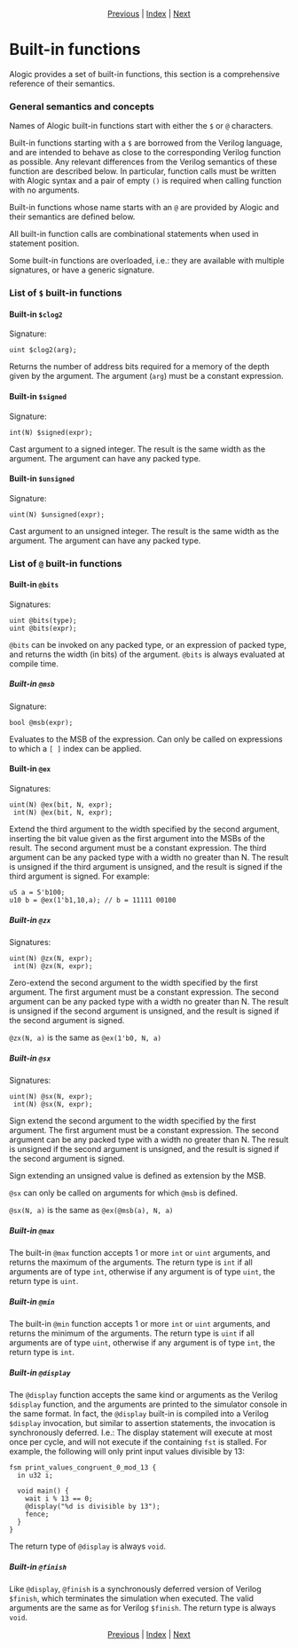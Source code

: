<p align="center">
<a href="assert.md">Previous</a> |
<a href="index.md">Index</a> |
<a href="gen.md">Next</a>
</p>

# Built-in functions

Alogic provides a set of built-in functions, this section is a comprehensive
reference of their semantics.

### General semantics and concepts

Names of Alogic built-in functions start with either the `$` or `@` characters.

Built-in functions starting with a `$` are borrowed from the Verilog language,
and are intended to behave as close to the corresponding Verilog function as
possible. Any relevant differences from the Verilog semantics of these function
are described below. In particular, function calls must be written with Alogic
syntax and a pair of empty `()` is required when calling function with no
arguments.

Built-in functions whose name starts with an `@` are provided by Alogic and
their semantics are defined below.

All built-in function calls are combinational statements when used in statement
position.

Some built-in functions are overloaded, i.e.: they are available with multiple
signatures, or have a generic signature.

### List of `$` built-in functions

#### Built-in `$clog2`

Signature:

```
uint $clog2(arg);
```

Returns the number of address bits required for a memory of the depth given by
the argument. The argument (`arg`) must be a constant expression.

#### Built-in `$signed`

Signature:

```
int(N) $signed(expr);
```

Cast argument to a signed integer. The result is the same width as the argument.
The argument can have any packed type.

#### Built-in `$unsigned`

Signature:

```
uint(N) $unsigned(expr);
```

Cast argument to an unsigned integer. The result is the same width as the
argument. The argument can have any packed type.

### List of `@` built-in functions

#### Built-in `@bits`

Signatures:

```
uint @bits(type);
uint @bits(expr);
```

`@bits` can be invoked on any packed type, or an expression of packed type, and
returns the width (in bits) of the argument. `@bits` is always evaluated at
compile time.

##### Built-in `@msb`

Signature:

```
bool @msb(expr);
```

Evaluates to the MSB of the expression. Can only be called on expressions to
which a `[ ]` index can be applied.

#### Built-in `@ex`

Signatures:

```
uint(N) @ex(bit, N, expr);
 int(N) @ex(bit, N, expr);
```

Extend the third argument to the width specified by the second argument,
inserting the bit value given as the first argument into the MSBs of the result.
The second argument must be a constant expression. The third argument can be any
packed type with a width no greater than N. The result is unsigned if the third
argument is unsigned, and the result is signed if the third argument is signed.
For example:

```
u5 a = 5'b100;
u10 b = @ex(1'b1,10,a); // b = 11111 00100
```

##### Built-in `@zx`

Signatures:

```
uint(N) @zx(N, expr);
 int(N) @zx(N, expr);
```

Zero-extend the second argument to the width specified by the first argument.
The first argument must be a constant expression. The second argument can be any
packed type with a width no greater than N. The result is unsigned if the second
argument is unsigned, and the result is signed if the second argument is signed.

`@zx(N, a)` is the same as `@ex(1'b0, N, a)`

##### Built-in `@sx`

Signatures:

```
uint(N) @sx(N, expr);
 int(N) @sx(N, expr);
```

Sign extend the second argument to the width specified by the first argument.
The first argument must be a constant expression. The second argument can be any
packed type with a width no greater than N. The result is unsigned if the second
argument is unsigned, and the result is signed if the second argument is signed.

Sign extending an unsigned value is defined as extension by the MSB.

`@sx` can only be called on arguments for which `@msb` is defined.

`@sx(N, a)` is the same as `@ex(@msb(a), N, a)`

##### Built-in `@max`

The built-in `@max` function accepts 1 or more `int` or `uint` arguments, and
returns the maximum of the arguments. The return type is `int` if all arguments
are of type `int`, otherwise if any argument is of type `uint`, the return type
is `uint`.

##### Built-in `@min`

The built-in `@min` function accepts 1 or more `int` or `uint` arguments, and
returns the minimum of the arguments. The return type is `uint` if all arguments
are of type `uint`, otherwise if any argument is of type `int`, the return type
is `int`.

##### Built-in `@display`

The `@display` function accepts the same kind or arguments as the Verilog
`$display` function, and the arguments are printed to the simulator console in
the same format. In fact, the `@display` built-in is compiled into a
Verilog `$display` invocation, but similar to assertion statements, the
invocation is synchronously deferred. I.e.: The display statement will execute
at most once per cycle, and will not execute if the containing `fst`
is stalled. For example, the following will only print input values divisible by
13:

```
fsm print_values_congruent_0_mod_13 {
  in u32 i;
  
  void main() {
    wait i % 13 == 0;
    @display("%d is divisible by 13");
    fence;
  }
}
```

The return type of `@display` is always `void`.

##### Built-in `@finish`

Like `@display`, `@finish` is a synchronously deferred version of Verilog
`$finish`, which terminates the simulation when executed. The valid arguments
are the same as for Verilog `$finish`. The return type is always `void`.

<p align="center">
<a href="assert.md">Previous</a> |
<a href="index.md">Index</a> |
<a href="gen.md">Next</a>
</p>
